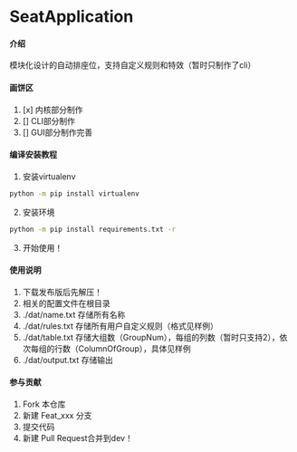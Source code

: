 # SeatApplication

#### 介绍

模块化设计的自动排座位，支持自定义规则和特效（暂时只制作了cli）

#### 画饼区
1. [x] 内核部分制作
2. [] CLI部分制作
3. [] GUI部分制作完善

#### 编译安装教程

1.  安装virtualenv

```bash
python -m pip install virtualenv
```

2.  安装环境

```bash
python -m pip install requirements.txt -r
```

3.  开始使用！

#### 使用说明

1.  下载发布版后先解压！
2.  相关的配置文件在根目录
3.  ./dat/name.txt 存储所有名称
4.  ./dat/rules.txt 存储所有用户自定义规则（格式见样例）
5.  ./dat/table.txt 存储大组数（GroupNum），每组的列数（暂时只支持2），依次每组的行数（ColumnOfGroup），具体见样例
6.  ./dat/output.txt 存储输出

#### 参与贡献

1.  Fork 本仓库
2.  新建 Feat_xxx 分支
3.  提交代码
4.  新建 Pull Request合并到dev！

